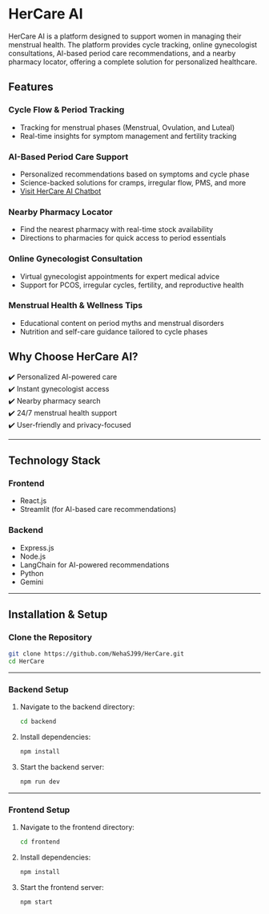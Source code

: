 # **HerCare AI**  

HerCare AI is a platform designed to support women in managing their menstrual health. The platform provides cycle tracking, online gynecologist consultations, AI-based period care recommendations, and a nearby pharmacy locator, offering a complete solution for personalized healthcare.  

## **Features**  

### **Cycle Flow & Period Tracking**  
- Tracking for menstrual phases (Menstrual, Ovulation, and Luteal)  
- Real-time insights for symptom management and fertility tracking  

### **AI-Based Period Care Support**  
- Personalized recommendations based on symptoms and cycle phase  
- Science-backed solutions for cramps, irregular flow, PMS, and more
- [Visit HerCare AI Chatbot](https://hercareai.streamlit.app/)

### **Nearby Pharmacy Locator**  
- Find the nearest pharmacy with real-time stock availability  
- Directions to pharmacies for quick access to period essentials  

### **Online Gynecologist Consultation**  
- Virtual gynecologist appointments for expert medical advice  
- Support for PCOS, irregular cycles, fertility, and reproductive health  

### **Menstrual Health & Wellness Tips**  
- Educational content on period myths and menstrual disorders  
- Nutrition and self-care guidance tailored to cycle phases  

## **Why Choose HerCare AI?**  
✔️ Personalized AI-powered care  
✔️ Instant gynecologist access  
✔️ Nearby pharmacy search  
✔️ 24/7 menstrual health support  
✔️ User-friendly and privacy-focused  

---

## **Technology Stack**  

### **Frontend**  
- React.js  
- Streamlit (for AI-based care recommendations)  

### **Backend**  
- Express.js  
- Node.js  
- LangChain for AI-powered recommendations  
- Python
- Gemini

---

## **Installation & Setup**  

### **Clone the Repository**  
```bash
git clone https://github.com/NehaSJ99/HerCare.git
cd HerCare
```

---

### **Backend Setup**  

1. Navigate to the backend directory:  
   ```bash
   cd backend
   ```  
2. Install dependencies:  
   ```bash
   npm install
   ```  
3. Start the backend server:  
   ```bash
   npm run dev
   ```  

---

### **Frontend Setup**  

1. Navigate to the frontend directory:  
   ```bash
   cd frontend
   ```  
2. Install dependencies:  
   ```bash
   npm install
   ```  
3. Start the frontend server:  
   ```bash
   npm start
   ```  
